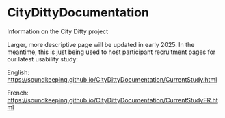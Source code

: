 # CityDittyDocumentation
Information on the City Ditty project

Larger, more descriptive page will be updated in early 2025. In the meantime, this is just being used to host participant recruitment pages for our latest usability study:

English: https://soundkeeping.github.io/CityDittyDocumentation/CurrentStudy.html

French: https://soundkeeping.github.io/CityDittyDocumentation/CurrentStudyFR.html
